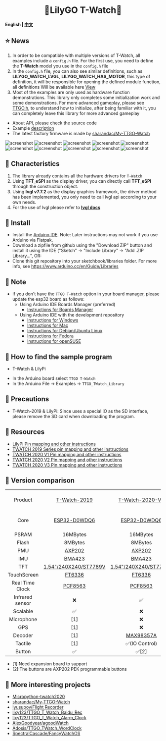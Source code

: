 <h1 align = "center">🌟LilyGO T-Watch🌟</h1>

**English | [中文](docs/details_cn.md)**


<h2 align = "left">⭐ News </h2>

1. In order to be compatible with multiple versions of T-Watch, all examples include a `config.h` file. For the first use, you need to define the **T-Watch** model you use in the `config.h` file
2. In the `config.h` file, you can also see similar definitions, such as **LILYGO_WATCH_LVGL**, **LILYGO_WATCH_HAS_MOTOR**, this type of definition, it will be responsible for opening the defined module function, all definitions Will be available here [View](./docs/defined_en.md)
3. Most of the examples are only used as hardware function demonstrations. This library only completes some initialization work and some demonstrations. For more advanced gameplay, please see [TTGO.h](https://github.com/Xinyuan-LilyGO/TTGO_TWatch_Library/blob/master/src/TTGO.h), to understand how to initialize, after being familiar with it, you can completely leave this library for more advanced gameplay
- About API, please check the source code
- Example [description](docs/examples_en.md)
- The latest factory firmware is made by [sharandac/My-TTGO-Watch](https://github.com/sharandac/My-TTGO-Watch)

![screenshot](https://github.com/sharandac/My-TTGO-Watch/blob/master/images/screen1.png)
![screenshot](https://github.com/sharandac/My-TTGO-Watch/blob/master/images/screen2.png)
![screenshot](https://github.com/sharandac/My-TTGO-Watch/blob/master/images/screen3.png)
![screenshot](https://github.com/sharandac/My-TTGO-Watch/blob/master/images/screen4.png)
![screenshot](https://github.com/sharandac/My-TTGO-Watch/blob/master/images/screen5.png)
![screenshot](https://github.com/sharandac/My-TTGO-Watch/blob/master/images/screen6.png)
![screenshot](https://github.com/sharandac/My-TTGO-Watch/blob/master/images/screen7.png)
![screenshot](https://github.com/sharandac/My-TTGO-Watch/blob/master/images/screen8.png)
![screenshot](https://github.com/sharandac/My-TTGO-Watch/blob/master/images/screen9.png)
![screenshot](https://github.com/sharandac/My-TTGO-Watch/blob/master/images/screen10.png)



<h2 align = "left">🚀 Characteristics</h2>

1. The library already contains all the hardware drivers for `T-Watch`
2. Using **TFT_eSPI** as the display driver, you can directly call **TFT_eSPI** through the construction object.
3. Using **lvgl v7.7.2** as the display graphics framework, the driver method has been implemented, you only need to call lvgl api according to your own needs.
4. For the use of lvgl please refer to **[lvgl docs](https://docs.lvgl.io/v7/en/html/)**


<h2 align = "left">🔷 Install</h2>

- Install the [Arduino IDE](https://www.arduino.cc/en/Main/Software). Note: Later instructions may not work if you use Arduino via Flatpak.
- Download a zipfile from github using the "Download ZIP" button and install it using the IDE ("Sketch" -> "Include Library" -> "Add .ZIP Library...", OR:
- Clone this git repository into your sketchbook/libraries folder. For more info, see https://www.arduino.cc/en/Guide/Libraries


<h2 align = "left">🔷 Note</h2>

- If you don't have the `TTGO T-Watch` option in your board manager, please update the esp32 board as follows:
  - Using Arduino IDE Boards Manager (preferred)
    + [Instructions for Boards Manager](docs/arduino-ide/boards_manager.md)
  - Using Arduino IDE with the development repository
    + [Instructions for Windows](docs/arduino-ide/windows.md)
    + [Instructions for Mac](docs/arduino-ide/mac.md)
    + [Instructions for Debian/Ubuntu Linux](docs/arduino-ide/debian_ubuntu.md)
    + [Instructions for Fedora](docs/arduino-ide/fedora.md)
    + [Instructions for openSUSE](docs/arduino-ide/opensuse.md)

<h2 align = "left">🔶 How to find the sample program</h2>

* T-Watch & LilyPi
- In the Arduino board select `TTGO T-Watch`
- In the Arduino File -> Examples -> `TTGO_TWatch_Library`

 <h2 align = "left">🔶 Precautions</h2>

- T-Watch-2019 & LilyPi: Since uses a special IO as the SD interface, please remove the SD card when downloading the program.


 <h2 align = "left">🔷 Resources </h2>

- [LilyPi Pin mapping and other instructions](docs/lilypi_pinmap.md)
- [TWATCH 2019 Series pin mapping and other instructions](docs/watch_2019.md)
- [TWATCH 2020 V1 Pin mapping and other instructions](docs/watch_2020_v1.md)
- [TWATCH 2020 V2 Pin mapping and other instructions](docs/watch_2020_v2.md)
- [TWATCH 2020 V3 Pin mapping and other instructions](docs/watch_2020_v3.md)



<h2 align = "left">🚩 Version comparison </h2>


<table border="0" align="center">
<tr>
<td align="center">Product</td>
<td align="center"><a href="https://www.aliexpress.com/item/33038999162.html">T-Watch-2019</a></td>
<td align="center"><a href="https://www.aliexpress.com/item/4000971508364.html">T-Watch-2020-V1</a></td>
<td align="center"><a href="https://www.aliexpress.com/item/1005002264354524.html">T-Watch-2020-V2</a></td>
<td align="center"><a href="https://www.aliexpress.com/item/1005002053650442.html">T-Watch-2020-V3</a></td>
<td align="center"><a href="https://www.aliexpress.com/item/1005001824993604.html">T-Block/T-Block-V1</a></td>
<td align="center"><a href="https://www.aliexpress.com/item/1005001447548347.html">LilyPi</a></td>
</tr>


<tr>
<td align="center">Core </td>
<td align="center"><a href="https://www.espressif.com/sites/default/files/documentation/esp32_datasheet_cn.pdf">ESP32-D0WDQ6</a></td>
<td align="center"><a href="https://www.espressif.com/sites/default/files/documentation/esp32_datasheet_cn.pdf">ESP32-D0WDQ6</a></td>
<td align="center"><a href="https://www.espressif.com/sites/default/files/documentation/esp32_datasheet_cn.pdf">ESP32-D0WDQ6</a></td>
<td align="center"><a href="https://www.espressif.com/sites/default/files/documentation/esp32_datasheet_cn.pdf">ESP32-D0WDQ6</a></td>
<td align="center"><a href="https://www.espressif.com/sites/default/files/documentation/esp32_datasheet_cn.pdf">ESP32-D0WDQ6</a></td>
<td align="center"><a href="https://www.espressif.com/sites/default/files/documentation/esp32-wrover-b_datasheet_cn.pdf">ESP32-WROVER-B</a></td>
</tr>

<tr>
<td align="center">PSRAM </td>
<!-- 2019 -->
<td align="center">16MBytes</a></td>
<!-- 2020 V1 -->
<td align="center">16MBytes</a></td>
<!-- 2020 V2 -->
<td align="center">16MBytes</a></td>
<!-- 2020 V3 -->
<td align="center">16MBytes</a></td>
<!-- TBLOCK -->
<td align="center">16MBytes</a></td>
<!-- LILYPI -->
<td align="center">16MBytes</a></td>
</tr>

<tr>
<td align="center">Flash </td>
<!-- 2019 -->
<td align="center">8MBytes</a></td>
<!-- 2020 V1 -->
<td align="center">8MBytes</a></td>
<!-- 2020 V2 -->
<td align="center">4MBytes</a></td>
<!-- 2020 V3 -->
<td align="center">8MBytes</a></td>
<!-- TBLOCK -->
<td align="center">8MBytes</a></td>
<!-- LILYPI -->
<td align="center">8MBytes</a></td>
</tr>


<tr>
<td align="center">PMU </td>
<!-- 2019 -->
<td align="center"><a href="https://github.com/Xinyuan-LilyGO/LilyGo-HAL/tree/master/AXP202">AXP202</a></td>
<!-- 2020 V1 -->
<td align="center"><a href="https://github.com/Xinyuan-LilyGO/LilyGo-HAL/tree/master/AXP202">AXP202</a></td>
<!-- 2020 V2 -->
<td align="center"><a href="https://github.com/Xinyuan-LilyGO/LilyGo-HAL/tree/master/AXP202">AXP202</a></td>
<!-- 2020 V3 -->
<td align="center"><a href="https://github.com/Xinyuan-LilyGO/LilyGo-HAL/tree/master/AXP202">AXP202</a></td>
<!-- TBLOCK -->
<td align="center"><a href="https://github.com/Xinyuan-LilyGO/LilyGo-HAL/tree/master/AXP202">AXP202</a></td>
<!-- LILYPI -->
<td align="center">❌</a></td>
</tr>

<tr>
<td align="center">IMU </td>
<!-- 2019 -->
<td align="center"><a href="https://github.com/Xinyuan-LilyGO/LilyGo-HAL/tree/master/BMA423">BMA423</a></td>
<!-- 2020 V1 -->
<td align="center"><a href="https://github.com/Xinyuan-LilyGO/LilyGo-HAL/tree/master/BMA423">BMA423</a></td>
<!-- 2020 V2 -->
<td align="center"><a href="https://github.com/Xinyuan-LilyGO/LilyGo-HAL/tree/master/BMA423">BMA423</a></td>
<!-- 2020 V3 -->
<td align="center"><a href="https://github.com/Xinyuan-LilyGO/LilyGo-HAL/tree/master/BMA423">BMA423</a></td>
<!-- TBLOCK -->
<td align="center"><a href="https://github.com/Xinyuan-LilyGO/LilyGo-HAL/tree/master/MPU6050">MPU6050</a></td>
<!-- LILYPI -->
<td align="center">❌</a></td>
</tr>


<tr>
<td align="center">TFT </td>
<!-- 2019 -->
<td align="center"><a href="https://github.com/Xinyuan-LilyGO/LilyGo-HAL/blob/master/DISPLAY/ST7789V.pdf">1.54"/240X240/ST7789V</a></td>
<!-- 2020 V1 -->
<td align="center"><a href="https://github.com/Xinyuan-LilyGO/LilyGo-HAL/blob/master/DISPLAY/ST7789V.pdf">1.54"/240X240/ST7789V</a></td>
<!-- 2020 V2 -->
<td align="center"><a href="https://github.com/Xinyuan-LilyGO/LilyGo-HAL/blob/master/DISPLAY/ST7789V.pdf">1.54"/240X240/ST7789V</a></td>
<!-- 2020 V3 -->
<td align="center"><a href="https://github.com/Xinyuan-LilyGO/LilyGo-HAL/blob/master/DISPLAY/ST7789V.pdf">1.54"/240X240/ST7789V</a></td>
<!-- TBLOCK -->
<td align="center">[1]</a></td>
<!-- LILYPI -->
<td align="center">[1]</a></td>
</tr>

<tr>
<td align="center">TouchScreen </td>
<!-- 2019 -->
<td align="center"><a href="https://github.com/Xinyuan-LilyGO/LilyGo-HAL/tree/master/TOUCHSCREEN">FT6336</a></td>
<!-- 2020 V1 -->
<td align="center"><a href="https://github.com/Xinyuan-LilyGO/LilyGo-HAL/tree/master/TOUCHSCREEN">FT6336</a></td>
<!-- 2020 V2 -->
<td align="center"><a href="https://github.com/Xinyuan-LilyGO/LilyGo-HAL/tree/master/TOUCHSCREEN">FT6336</a></td>
<!-- 2020 V3 -->
<td align="center"><a href="https://github.com/Xinyuan-LilyGO/LilyGo-HAL/tree/master/TOUCHSCREEN">FT6336</a></td>
<!-- TBLOCK -->
<td align="center">[1]</a></td>
<!-- LILYPI -->
<td align="center">[1]</a></td>
</tr>

<tr>
<td align="center">Real Time Clock </td>
<!-- 2019 -->
<td align="center"><a href="https://github.com/Xinyuan-LilyGO/LilyGo-HAL/tree/master/RTC">PCF8563</a></td>
<!-- 2020 V1 -->
<td align="center"><a href="https://github.com/Xinyuan-LilyGO/LilyGo-HAL/tree/master/RTC">PCF8563</a></td>
<!-- 2020 V2 -->
<td align="center"><a href="https://github.com/Xinyuan-LilyGO/LilyGo-HAL/tree/master/RTC">PCF8563</a></td>
<!-- 2020 V3 -->
<td align="center"><a href="https://github.com/Xinyuan-LilyGO/LilyGo-HAL/tree/master/RTC">PCF8563</a></td>
<!-- TBLOCK -->
<td align="center"><a href="https://github.com/Xinyuan-LilyGO/LilyGo-HAL/tree/master/RTC">PCF8563</a></td>
<!-- 2020 V3 -->
<td align="center"><a href="https://github.com/Xinyuan-LilyGO/LilyGo-HAL/tree/master/RTC">PCF8563</a></td>
</tr>



<tr>
<td align="center">Infrared sensor  </td>
<!-- 2019 -->
<td align="center">❌</a></td>
<!-- 2020 V1 -->
<td align="center">✅</a></td>
<!-- 2020 V2 -->
<td align="center">✅</a></td>
<!-- 2020 V3 -->
<td align="center">✅</a></td>
<!-- TBLOCK -->
<td align="center">❌</a></td>
<!-- LILYPI -->
<td align="center">❌</a></td>
</tr>


<tr>
<td align="center">Scalable </td>
<!-- 2019 -->
<td align="center">✅</a></td>
<!-- 2020 V1 -->
<td align="center">❌</a></td>
<!-- 2020 V2 -->
<td align="center">✅</a></td>
<!-- 2020 V3 -->
<td align="center">❌</a></td>
<!-- TBLOCK -->
<td align="center">✅</a></td>
<!-- LILYPI -->
<td align="center">✅</a></td>
</tr>

<tr>
<td align="center">Microphone </td>
<!-- 2019 -->
<td align="center">[1]</a></td>
<!-- 2020 V1 -->
<td align="center">❌</a></td>
<!-- 2020 V2 -->
<td align="center">❌</a></td>
<!-- 2020 V3 -->
<td align="center"><a href="https://github.com/Xinyuan-LilyGO/LilyGo-HAL/tree/master/BMA423">SPM1423HM4H</a></td>
<!-- TBLOCK -->
<td align="center">[1]</a></td>
<!-- LILYPI -->
<td align="center">❌</a></td>
</tr>

<tr>
<td align="center">GPS </td>
<!-- 2019 -->
<td align="center">[1]</a></td>
<!-- 2020 V1 -->
<td align="center">❌</a></td>
<!-- 2020 V2 -->
<td align="center"><a href="https://github.com/Xinyuan-LilyGO/LilyGo-HAL/tree/master/L76K"> Quectel L76K</a></td>
<!-- 2020 V3 -->
<td align="center">❌</a></td>
<!-- TBLOCK -->
<td align="center">[1]</a></td>
<!-- LILYPI -->
<td align="center">❌</a></td>
</tr>

<tr>
<td align="center">Decoder </td>
<!-- 2019 -->
<td align="center">[1]</a></td>
<!-- 2020 V1 -->
<td align="center"><a href="https://github.com/Xinyuan-LilyGO/LilyGo-HAL/tree/master/MAX98357A">MAX98357A</a></td>
<!-- 2020 V2 -->
<td align="center">❌</a></td>
<!-- 2020 V3 -->
<td align="center"><a href="https://github.com/Xinyuan-LilyGO/LilyGo-HAL/tree/master/MAX98357A">MAX98357A</a></td>
<!-- TBLOCK -->
<td align="center">[1]</a></td>
<!-- LILYPI -->
<td align="center">❌</a></td>
</tr>


<tr>
<td align="center">Tactile  </td>
<!-- 2019 -->
<td align="center">[1]</a></td>
<!-- 2020 V1 -->
<td align="center">✅(IO Control)</a></td>
<!-- 2020 V2 -->
<td align="center"><a href="https://github.com/Xinyuan-LilyGO/LilyGo-HAL/tree/master/DRV2605">DRV2605(I2C Control)</a></td>
<!-- 2020 V3 -->
<td align="center">✅(IO Control)</td>
<!-- TBLOCK -->
<td align="center">[1]</a></td>
<!-- LILYPI -->
<td align="center">❌</a></td>
</tr>


<tr>
<td align="center">Button</td>
<!-- 2019 -->
<td align="center">✅</a></td>
<!-- 2020 V1 -->
<td align="center">✅[2]</a></td>
<!-- 2020 V2 -->
<td align="center">✅[2]</a></td>
<!-- 2020 V3 -->
<td align="center">✅[2]</a></td>
<!-- TBLOCK -->
<td align="center">✅[2]</a></td>
<!-- LILYPI -->
<td align="center">✅</a></td>
</tr>

</table>

- [1]:Need expansion board to support 
- [2]:The buttons are AXP202 PEK programmable buttons 

 <h2 align = "left">🔶 More interesting projects</h2>

- [Micropython-twatch2020](https://y0no.fr/posts/micropython-ttgo-twatch2020/)
- [sharandac/My-TTGO-Watch](https://github.com/sharandac/My-TTGO-Watch)
- [lyusupov/Flight Recorder](https://github.com/lyusupov/SoftRF/wiki/Flight-Recorder)
- [lixy123/TTGO_T_Watch_Baidu_Rec](https://github.com/lixy123/TTGO_T_Watch_Baidu_Rec)
- [lixy123/TTGO_T_Watch_Alarm_Clock](https://github.com/lixy123/TTGO_T_Watch_Alarm_Clock)
- [AlexGoodyear/agoodWatch](https://github.com/AlexGoodyear/agoodWatch)
- [Adosis/TTGO_TWatch_WordClock](https://github.com/Adosis/TTGO_TWatch_WordClock)
- [SpectralCascade/FancyWatchOS](https://github.com/SpectralCascade/FancyWatchOS)


